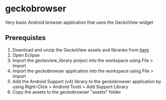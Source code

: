 geckobrowser
============

Very basic Android browser application that uses the GeckoView widget

Prerequistes
------------

1. Download and unzip the GeckoView assets and libraries from [here](http://people.mozilla.org/~mfinkle/geckoview/)
2. Open Eclipse
3. Import the geckoview_library project into the workspace using File > Import
4. Import the geckobrowser application into the workspace using File > Import
5. Add the Android Support (v4) library to the geckobrowser application by using Right-Click > Android Tools > Add Support Library
6. Copy the assets to the geckobrowser "assets" folder
